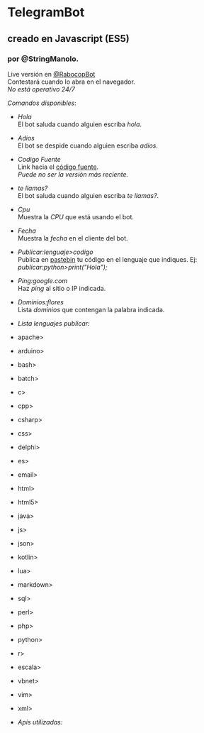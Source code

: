 # TelegramBot  
## creado en Javascript (ES5)  
### por @StringManolo.

Live versión en [@RabocopBot](https://t.me/RabocopBot)  
Contestará cuando lo abra en el navegador.  
_No está operativo 24/7_ 

  
*_Comandos disponibles_*: 

* *Hola*  
El bot saluda cuando alguien escriba _hola_.

* *Adios*  
El bot se despide cuando alguien escriba _adios_.

* *Codigo Fuente*  
Link hacia el [código fuente](https://github.com/StringManolo/Telegram-bot).  
_Puede no ser la versión más reciente._

* *te llamas?*  
El bot saluda cuando alguien escriba _te llamas?_.

* *Cpu*  
Muestra la _CPU_ que está usando el bot.

* *Fecha*  
Muestra la _fecha_ en el cliente del bot.

* *Publicar:lenguaje>codigo*  
Publica en [pastebin](https://pastebin.com) tu código en el lenguaje que indiques. Ej:
_publicar:python>print("Hola");_

* *Ping:google.com*  
Haz _ping_ al sitio o IP indicada.

* *Dominios:flores*  
Lista _dominios_ que contengan la palabra indicada.

* *Lista lenguajes publicar:*  
 * apache>
 * arduino>
* bash>
* batch>
* c>
* cpp>
* csharp>
* css>
* delphi>
* es>
* email>
* html>
* html5>
* java>
* js>
* json>
* kotlin>
* lua>
* markdown>
* sql>
* perl>
* php>
* python>
* r>
* escala>
* vbnet>
* vim>
* xml>


* *Apis utilizadas:*
